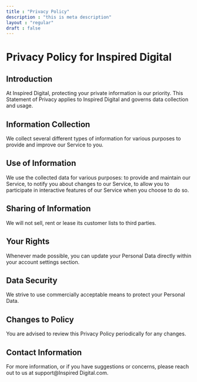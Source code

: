 ```yaml
---
title : "Privacy Policy"
description : "this is meta description"
layout : "regular"
draft : false
---
```


# Privacy Policy for Inspired Digital

## Introduction
At Inspired Digital, protecting your private information is our priority. This Statement of Privacy applies to Inspired Digital and governs data collection and usage.

## Information Collection
We collect several different types of information for various purposes to provide and improve our Service to you.

## Use of Information
We use the collected data for various purposes: to provide and maintain our Service, to notify you about changes to our Service, to allow you to participate in interactive features of our Service when you choose to do so.

## Sharing of Information
We will not sell, rent or lease its customer lists to third parties.

## Your Rights
Whenever made possible, you can update your Personal Data directly within your account settings section.

## Data Security
We strive to use commercially acceptable means to protect your Personal Data.

## Changes to Policy
You are advised to review this Privacy Policy periodically for any changes.

## Contact Information
For more information, or if you have suggestions or concerns, please reach out to us at support@Inspired Digital.com.